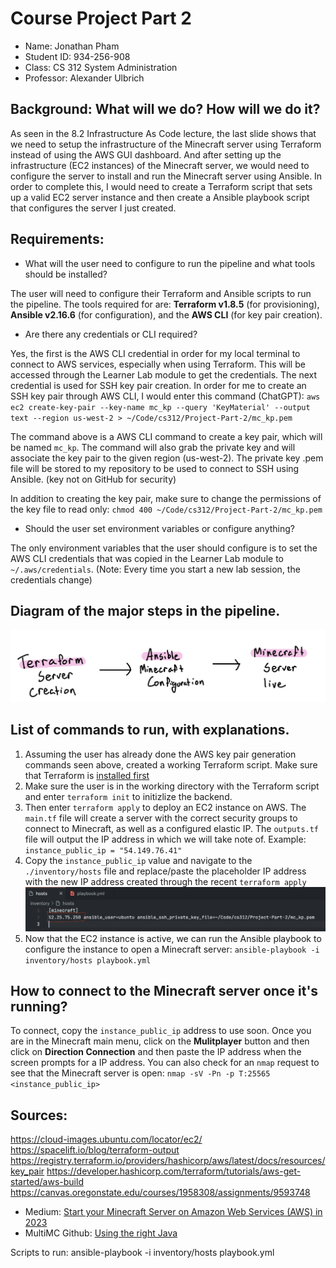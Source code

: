 # Course Project Part 2
- Name: Jonathan Pham
- Student ID: 934-256-908
- Class: CS 312 System Administration
- Professor: Alexander Ulbrich

## Background: What will we do? How will we do it? 
As seen in the 8.2 Infrastructure As Code lecture, the last slide shows that we need to setup the infrastructure of the Minecraft server using Terraform instead of using the AWS GUI dashboard. And after setting up the infrastructure (EC2 instances) of the Minecraft server, we would need to configure the server to install and run the Minecraft server using Ansible. In order to complete this, I would need to create a Terraform script that sets up a valid EC2 server instance and then create a Ansible playbook script that configures the server I just created. 

## Requirements:
- What will the user need to configure to run the pipeline and what tools should be installed?

The user will need to configure their Terraform and Ansible scripts to run the pipeline. The tools required for are: **Terraform v1.8.5** (for provisioning), **Ansible v2.16.6** (for configuration), and the **AWS CLI** (for key pair creation). 

- Are there any credentials or CLI required?

Yes, the first is the AWS CLI credential in order for my local terminal to connect to AWS services, especially when using Terraform. This will be accessed through the Learner Lab module to get the credentials. The next credential is used for SSH key pair creation. In order for me to create an SSH key pair through AWS CLI, I would enter this command (ChatGPT): `aws ec2 create-key-pair --key-name mc_kp --query 'KeyMaterial' --output text --region us-west-2 > ~/Code/cs312/Project-Part-2/mc_kp.pem`

The command above is a AWS CLI command to create a key pair, which will be named `mc_kp`. The command will also grab the private key and will associate the key pair to the given region (us-west-2). The private key .pem file will be stored to my repository to be used to connect to SSH using Ansible. (key not on GitHub for security) 

In addition to creating the key pair, make sure to change the permissions of the key file to read only: `chmod 400 ~/Code/cs312/Project-Part-2/mc_kp.pem`

- Should the user set environment variables or configure anything?

The only environment variables that the user should configure is to set the AWS CLI credentials that was copied in the Learner Lab module to `~/.aws/credentials`. (Note: Every time you start a new lab session, the credentials change)

## Diagram of the major steps in the pipeline. 

![Alt text](./diagram.jpg)

## List of commands to run, with explanations.
1. Assuming the user has already done the AWS key pair generation commands seen above, created a working Terraform script. Make sure that Terraform is [installed first](https://developer.hashicorp.com/terraform/tutorials/aws-get-started/install-cli) 
2. Make sure the user is in the working directory with the Terraform script and enter `terraform init` to initizlize the backend.
3. Then enter `terraform apply` to deploy an EC2 instance on AWS. The `main.tf` file will create a server with the correct security groups to connect to Minecraft, as well as a configured elastic IP. The `outputs.tf` file will output the IP address in which we will take note of. Example: `instance_public_ip = "54.149.76.41"`
4. Copy the `instance_public_ip` value and navigate to the `./inventory/hosts` file and replace/paste the placeholder IP address with the new IP address created through the recent `terraform apply`
![Alt text](./inventory.png)
5. Now that the EC2 instance is active, we can run the Ansible playbook to configure the instance to open a Minecraft server: `ansible-playbook -i inventory/hosts playbook.yml`
    
## How to connect to the Minecraft server once it's running?

To connect, copy the `instance_public_ip` address to use soon. Once you are in the Minecraft main menu, click on the **Mulitplayer** button and then click on **Direction Connection** and then paste the IP address when the screen prompts for a IP address. You can also check for an `nmap` request to see that the Minecraft server is open: `nmap -sV -Pn -p T:25565 <instance_public_ip>`

## Sources:

https://cloud-images.ubuntu.com/locator/ec2/
https://spacelift.io/blog/terraform-output
https://registry.terraform.io/providers/hashicorp/aws/latest/docs/resources/key_pair
https://developer.hashicorp.com/terraform/tutorials/aws-get-started/aws-build
https://canvas.oregonstate.edu/courses/1958308/assignments/9593748
- Medium: [Start your Minecraft Server on Amazon Web Services (AWS) in 2023](https://medium.com/@cedric.lemercierlaos/start-your-minecraft-server-on-amazon-web-services-aws-d35f846a2d7c)
- MultiMC Github: [Using the right Java](https://github.com/MultiMC/Launcher/wiki/Using-the-right-Java)



Scripts to run: 
ansible-playbook -i inventory/hosts playbook.yml



